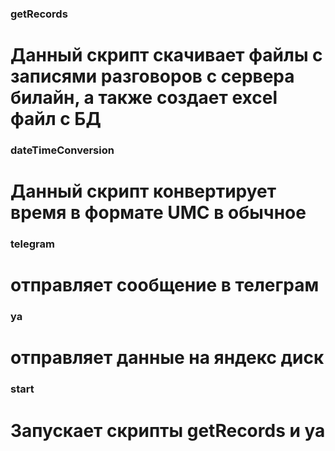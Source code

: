 ### getRecords

# Данный скрипт скачивает файлы с записями разговоров с сервера билайн, а также создает excel файл с БД

### dateTimeConversion

# Данный скрипт конвертирует время в формате UMC в обычное

### telegram

# отправляет сообщение в телеграм

### ya

# отправляет данные на яндекс диск

### start

# Запускает скрипты getRecords и ya
